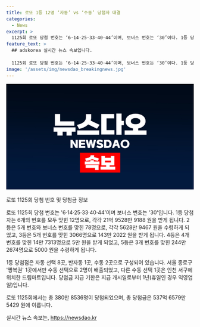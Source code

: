 ```yaml
---
title: 로또 1등 12명 ‘자동’ vs ‘수동’ 당첨자 대결
categories:
  - News
excerpt: >
  1125회 로또 당첨 번호는 ‘6·14·25·33·40·44’이며, 보너스 번호는 ‘30’이다. 1등 당첨자 12명은 각각 21억 9528만 9188 원을 받고, 2등 78명은 5628만 9467 원씩 수령한다. 3등 3066명은 143만 2022 원, 4등 14만 7313명은 고정 당첨금 5만 원씩 받으며, 5등 244만 2674명은 고정 당첨금 5000 원씩 받는다. 1등 배출점은 자동 선택 8곳, 반자동 1곳, 수동 2곳이다. 서울 종로구 ‘짱복권’ 1곳에서만 수동 선택으로 2명이 배출됐다. (총 단어수: 118)
feature_text: >
  ## adskorea 실시간 뉴스 속보입니다.

  1125회 로또 당첨 번호는 ‘6·14·25·33·40·44’이며, 보너스 번호는 ‘30’이다. 1등 당첨자 12명은 각각 21억 9528만 9188 원을 받고, 2등 78명은 5628만 9467 원씩 수령한다. 3등 3066명은 143만 2022 원, 4등 14만 7313명은 고정 당첨금 5만 원씩 받으며, 5등 244만 2674명은 고정 당첨금 5000 원씩 받는다. 1등 배출점은 자동 선택 8곳, 반자동 1곳, 수동 2곳이다. 서울 종로구 ‘짱복권’ 1곳에서만 수동 선택으로 2명이 배출됐다. (총 단어수: 118)
image: '/assets/img/newsdao_breakingnews.jpg'
---
```


<p><img src="/assets/img/newsdao_breakingnews.jpg" alt="adskorea 속보" /></p>

<p>로또 1125회 당첨 번호 및 당첨금 정보</p>

<p>로또 1125회 당첨 번호는 '6·14·25·33·40·44’이며 보너스 번호는 '30'입니다. 1등 당첨자는 6개의 번호를 모두 맞힌 12명으로, 각각 21억 9528만 9188 원을 받게 됩니다. 2등은 5개 번호와 보너스 번호를 맞힌 78명으로, 각각 5628만 9467 원을 수령하게 되었고, 3등은 5개 번호를 맞힌 3066명으로 143만 2022 원을 받게 됩니다. 4등은 4개 번호를 맞힌 14만 7313명으로 5만 원을 받게 되었고, 5등은 3개 번호를 맞힌 244만 2674명으로 5000 원을 수령하게 됩니다. </p>

<p>1등 당첨점은 자동 선택 8곳, 반자동 1곳, 수동 2곳으로 구성되어 있습니다. 서울 종로구 '짱복권' 1곳에서만 수동 선택으로 2명이 배출되었고, 다른 수동 선택 1곳은 인천 서구에 위치한 드림마트입니다. 당첨금 지급 기한은 지급 개시일로부터 1년(휴일인 경우 익영업일)입니다. </p>

<p>로또 1125회에서는 총 380만 8536명이 당첨되었으며, 총 당첨금은 537억 6579만 5429 원에 이릅니다.</p>
실시간 뉴스 속보는, <a href="https://newsdao.kr" rel="dofollow">https://newsdao.kr</a>


